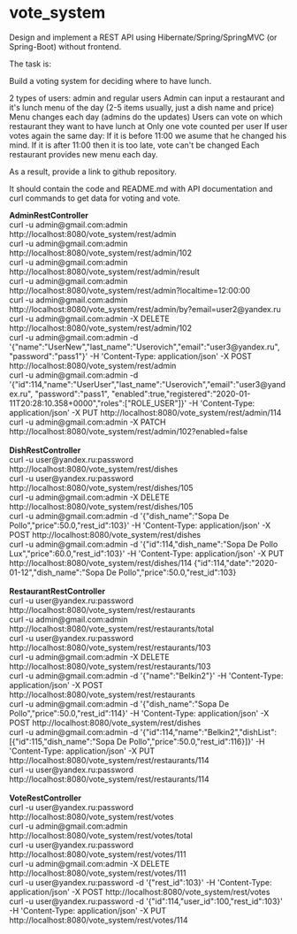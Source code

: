 # vote_system
Design and implement a REST API using Hibernate/Spring/SpringMVC (or Spring-Boot) without frontend.

The task is:

Build a voting system for deciding where to have lunch.

2 types of users: admin and regular users
Admin can input a restaurant and it's lunch menu of the day (2-5 items usually, just a dish name and price)
Menu changes each day (admins do the updates)
Users can vote on which restaurant they want to have lunch at
Only one vote counted per user
If user votes again the same day:
If it is before 11:00 we asume that he changed his mind.
If it is after 11:00 then it is too late, vote can't be changed
Each restaurant provides new menu each day.

As a result, provide a link to github repository.

It should contain the code and README.md with API documentation and curl commands to get data for voting and vote.

<b>
AdminRestController<br>
</b>
curl -u admin@gmail.com:admin http://localhost:8080/vote_system/rest/admin<br>
curl -u admin@gmail.com:admin http://localhost:8080/vote_system/rest/admin/102<br>
curl -u admin@gmail.com:admin http://localhost:8080/vote_system/rest/admin/result<br>
curl -u admin@gmail.com:admin http://localhost:8080/vote_system/rest/admin?localtime=12:00:00<br>
curl -u admin@gmail.com:admin http://localhost:8080/vote_system/rest/admin/by?email=user2@yandex.ru<br>
curl -u admin@gmail.com:admin -X DELETE http://localhost:8080/vote_system/rest/admin/102<br>
curl -u admin@gmail.com:admin -d '{"name":"UserNew","last_name":"Userovich","email":"user3@yandex.ru", 
"password":"pass1"}' -H 'Content-Type: application/json' -X POST http://localhost:8080/vote_system/rest/admin<br>
curl -u admin@gmail.com:admin -d '{"id":114,"name":"UserUser","last_name":"Userovich","email":"user3@yandex.ru", 
"password":"pass1", "enabled":true,"registered":"2020-01-11T20:28:10.358+0000","roles":["ROLE_USER"]}' 
-H 'Content-Type: application/json' -X PUT http://localhost:8080/vote_system/rest/admin/114<br>
curl -u admin@gmail.com:admin -X PATCH http://localhost:8080/vote_system/rest/admin/102?enabled=false<br>
<br>
<b>
DishRestController<br>
</b>
curl -u user@yandex.ru:password http://localhost:8080/vote_system/rest/dishes<br>
curl -u user@yandex.ru:password http://localhost:8080/vote_system/rest/dishes/105<br>
curl -u admin@gmail.com:admin -X DELETE http://localhost:8080/vote_system/rest/dishes/105<br>
curl -u admin@gmail.com:admin -d '{"dish_name":"Sopa De Pollo","price":50.0,"rest_id":103}' 
-H 'Content-Type: application/json' -X POST http://localhost:8080/vote_system/rest/dishes<br>
curl -u admin@gmail.com:admin -d '{"id":114,"dish_name":"Sopa De Pollo Lux","price":60.0,"rest_id":103}' 
-H 'Content-Type: application/json' -X PUT http://localhost:8080/vote_system/rest/dishes/114
{"id":114,"date":"2020-01-12","dish_name":"Sopa De Pollo","price":50.0,"rest_id":103}<br>
<br>
<b>
RestaurantRestController<br>
</b>
curl -u user@yandex.ru:password http://localhost:8080/vote_system/rest/restaurants<br>
curl -u admin@gmail.com:admin http://localhost:8080/vote_system/rest/restaurants/total<br>
curl -u user@yandex.ru:password http://localhost:8080/vote_system/rest/restaurants/103<br>
curl -u admin@gmail.com:admin -X DELETE http://localhost:8080/vote_system/rest/restaurants/103<br>
curl -u admin@gmail.com:admin -d '{"name":"Belkin2"}' -H 'Content-Type: application/json' 
-X POST http://localhost:8080/vote_system/rest/restaurants<br>
curl -u admin@gmail.com:admin -d '{"dish_name":"Sopa De Pollo","price":50.0,"rest_id":114}' 
-H 'Content-Type: application/json' -X POST http://localhost:8080/vote_system/rest/dishes<br>
curl -u admin@gmail.com:admin -d '{"id":114,"name":"Belkin2","dishList":
[{"id":115,"dish_name":"Sopa De Pollo","price":50.0,"rest_id":116}]}' -H 'Content-Type: application/json' 
-X PUT http://localhost:8080/vote_system/rest/restaurants/114<br>
curl -u user@yandex.ru:password http://localhost:8080/vote_system/rest/restaurants/114<br>

<br>
<b>
VoteRestController<br>
</b>
curl -u user@yandex.ru:password http://localhost:8080/vote_system/rest/votes<br>
curl -u admin@gmail.com:admin http://localhost:8080/vote_system/rest/votes/total<br>
curl -u user@yandex.ru:password http://localhost:8080/vote_system/rest/votes/111<br>
curl -u admin@gmail.com:admin -X DELETE http://localhost:8080/vote_system/rest/votes/111<br>
curl -u user@yandex.ru:password -d '{"rest_id":103}' -H 'Content-Type: application/json' 
-X POST http://localhost:8080/vote_system/rest/votes<br>
curl -u user@yandex.ru:password -d '{"id":114,"user_id":100,"rest_id":103}' 
-H 'Content-Type: application/json' -X PUT http://localhost:8080/vote_system/rest/votes/114<br>
